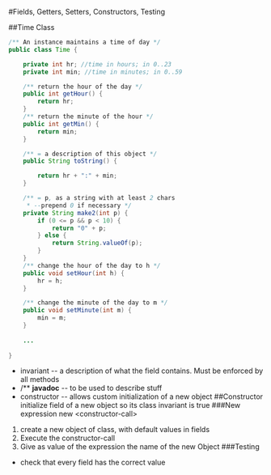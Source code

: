 #Fields, Getters, Setters, Constructors, Testing

##Time Class
```java
/** An instance maintains a time of day */
public class Time {

    private int hr; //time in hours; in 0..23
    private int min; //time in minutes; in 0..59

    /** return the hour of the day */    
    public int getHour() {
        return hr;
    }
    /** return the minute of the hour */
    public int getMin() {
        return min;
    }

    /** = a description of this object */
    public String toString() {

        return hr + ":" + min;
    }

    /** = p, as a string with at least 2 chars
     * --prepend 0 if necessary */
    private String make2(int p) {
        if (0 <= p && p < 10) {
            return "0" + p;
        } else {
            return String.valueOf(p);    
        }
    }
    /** change the hour of the day to h */
    public void setHour(int h) {
        hr = h;
    }

    /** change the minute of the day to m */
    public void setMinute(int m) {
        min = m;
    }
    
    ...
    
}
```
+ invariant -- a description of what the field contains.  Must be enforced by all methods
+ /** **javadoc** -- to be used to describe stuff
+ constructor -- allows custom initialization of a new object
##Constructor
initialize field of a new object so its class invariant is true
###New expression new \<constructor-call>
1. create a new object of class, with default values in fields
2. Execute the constructor-call
3. Give as value of the expression the name of the new Object
###Testing
+ check that every field has the correct value

